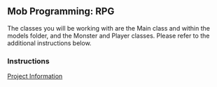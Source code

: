 ## Mob Programming: RPG

The classes you will be working with are the Main class and within the models folder, and the Monster and Player classes. Please refer to the additional instructions below.

### Instructions
[Project Information](https://coda.io/d/_dUvI5sYjC8X/Mob-Programming-RPG_su4V2)


